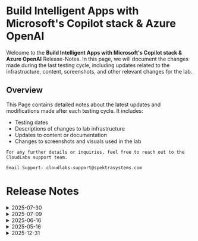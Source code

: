 # Build Intelligent Apps with Microsoft's Copilot stack & Azure OpenAI

Welcome to the **Build Intelligent Apps with Microsoft's Copilot stack & Azure OpenAI** Release-Notes. In this page, we will document the changes made during the last testing cycle, including updates related to the infrastructure, content, screenshots, and other relevant changes for the lab.

## Overview

This Page contains detailed notes about the latest updates and modifications made after each testing cycle. It includes:

- Testing dates
- Descriptions of changes to lab infrastructure
- Updates to content or documentation
- Changes to screenshots and visuals used in the lab

`For any further details or inquiries, feel free to reach out to the CloudLabs support team.`

`Email Support: cloudlabs-support@spektrasystems.com`

# Release Notes

<details>
  <summary>2025-07-30</summary>

## Release Date: 2025-07-30
  
### Summary of Changes

  - Lab testing was carried out end-to-end with no issues observed.
  - Enhanced lab guide instructions and updated screenshots to improve clarity and user understanding.

### Infrastructure Changes

  - N/A

### Content Changes

  - **Change**: Lab guide instructions updated with revised Azure portal screenshots to reflect latest UI changes, improving clarity and alignment with current workflows.

## Screenshot Updates

 - **Change**: Updated the screenshots for a clearer and more intuitive user experience.

## Testing Notes

- **Testing Date**: 2025-07-30

## Testing Scope

- Validated end-to-end lab execution, Azure UI alignment, provisioning flow, guide accuracy, and overall functionality across all lab modules.

---
</details>

<details>
  <summary>2025-07-09</summary>

### Release Date: 2025-07-09
  
  - Lab testing was carried out end-to-end with no issues observed.
  - Enhanced lab guide instructions and updated screenshots to improve clarity and user understanding.

## Infrastructure Changes

  - N/A

## Content Changes

  - Updated the lab guide with screenshots and instructions wherever needed.  

## Screenshot Updates

 - **Change**: Updated the screenshots for a clearer and more intuitive user experience.

## Testing Notes

- **Testing Date**: 2025-07-09

---
</details>
<details>
  <summary>2025-06-16</summary>

### Release Date: 2025-06-16
  
- **Testing Date**: 2025-06-16

## Infrastructure Changes

NA

## Content Changes

- **Change**:
    - Made minor updates to screenshots and refined the content for improved clarity and readability.

## Screenshot Updates

- **Change**: Made a few updates to the screenshots to reflect recent changes.

## Validation

  NA

## Testing Notes

- **Test Validation Summary**: Validated the lab guide steps, updated the content to reflect the latest UI changes, and reorganized exercises for better alignment with the overall lab flow.

---
</details>

<details>
  <summary>2025-05-16</summary>

## Infrastructure Changes

NA

## Content Changes

- **Change**:
    - Minor UI Changes and instructions updated.
    - **Getting started page** updated with new CloudLabs UI changes.

## Screenshot Updates

- **Change**: Screenshots are upto date.

## Testing Notes

- **Testing Date**: 2025-05-05

---
</details>

<details>
  <summary>2025-12-31</summary>

- Major Updates

    - **Lab 3.1: Containerizing Miyagi UI and Recommendation Service to Azure Kubernetes Service (AKS)**  
        - Transitioned from **Container Apps** to **Azure Kubernetes Service (AKS)** for enhanced scalability and performance of the web application.  
        - Successfully deployed both **Miyagi UI** and **Recommendation Service** to **AKS**, ensuring seamless integration and optimized operations.  

    - **Task 5: Setup Event Hub Logging and Validate Input**  
        - Introduced a new **Lab 4: Expose OpenAI through Azure API Management (APIM)**, enabling secure and scalable exposure of OpenAI capabilities via APIM.

- **Minor Updates**  

    - Enhanced documentation for **Task 2: Create API Management Policy and Roles**, providing clearer steps and examples for user roles and policy creation.  
    - Updated references from **Azure OpenAI Studio** to the newly rebranded **Azure AI Foundry Portal** for consistency with the latest platform updates.  
    - Renamed **Cognitive Search** to **AI Search** across relevant sections to reflect the updated terminology.  

</details>


